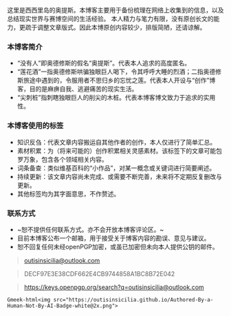 
这里是西西里岛的奥提斯。本博客主要用于备份梳理在网络上收集到的信息，以及总结现实世界与赛博空间的生活经验。
本人精力与笔力有限，没有原创长文的能力，更疏于调整文章版式。因此本博原创内容较少，排版简陋，还请谅解。

### 本博客简介

- “没有人”即奥德修斯的假名“奥提斯”。代表本人追求的高度匿名。
- “莲花酒”一指奥德修斯哄骗独眼巨人喝下，令其呼呼大睡的烈酒；二指奥德修斯旅途中遇到的，令服用者不思归乡的忘忧之莲。代表本人开设与“创作”博客，目的是麻痹自我、逃避痛苦的现实生活。
- “尖刺桩”指刺瞎独眼巨人的削尖的木桩。代表本博客博文致力于追求的实用性。

### 本博客使用的标签

- 知识反刍：代表文章内容搬运自其他作者的创作，本人仅进行了简单汇总。
- 素材积累：为（将来可能的）创作积累相关灵感素材。该标签下的文章可能包罗万象，包含各个领域相关内容。
- 词条备查：类似维基百科的“小作品”，对某一概念或关键词进行简要阐述。
- 持续更新：该文章内容尚未完成、或需要不断完善，未来将不定期反复删改与更新。
- 其他标签均为其字面意思，不作赘述。

### 联系方式

- ~恕不提供任何联系方式。亦不会开放本博客评论区。~
- 目前本博客公布一个邮箱，用于接受关于博客内容的勘误、意见与建议。
- 恕不回复任何未经openPGP加密，或虽已加密但未向本人提供公钥的邮件。

> outisinsicilia@outlook.com

> DECF97E3E38CDF662E4CB9744858A1BC8B72E042

> https://keys.openpgp.org/search?q=outisinsicilia@outlook.com




`Gmeek-html<img src="https://outisinsicilia.github.io/Authored-By-a-Human-Not-By-AI-Badge-white@2x.png">`